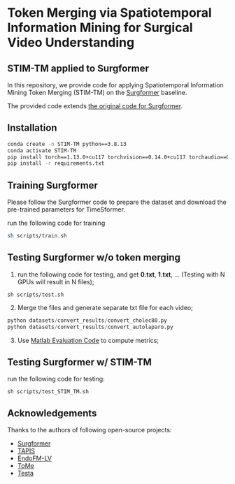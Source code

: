 # Token Merging via Spatiotemporal Information Mining for Surgical Video Understanding

## STIM-TM applied to Surgformer
In this repository, we provide code for applying Spatiotemporal Information Mining Token Merging (STIM-TM) on the [Surgformer](https://link.springer.com/chapter/10.1007/978-3-031-72089-5_57) baseline.

The provided code extends [the original code for Surgformer](https://github.com/isyangshu/Surgformer).

## Installation
```bash
conda create -n STIM-TM python==3.8.13
conda activate STIM-TM
pip install torch==1.13.0+cu117 torchvision==0.14.0+cu117 torchaudio==0.13.0 --extra-index-url https://download.pytorch.org/whl/cu117
pip install -r requirements.txt
```

## Training Surgformer
Please follow the Surgformer code to prepare the dataset and download the pre-trained parameters for TimeSformer.

run the following code for training
```bash
sh scripts/train.sh
```

## Testing Surgformer w/o token merging
1. run the following code for testing, and get **0.txt**, **1.txt**, ... (Testing with N GPUs will result in N files);

```shell
sh scripts/test.sh
```

2. Merge the files and generate separate txt file for each video;
```python
python datasets/convert_results/convert_cholec80.py
python datasets/convert_results/convert_autolaparo.py
```

3. Use [Matlab Evaluation Code](https://github.com/isyangshu/Surgformer/tree/master/evaluation_matlab) to compute metrics;

## Testing Surgformer w/ STIM-TM
run the following code for testing:

```shell
sh scripts/test_STIM_TM.sh
```

## Acknowledgements
Thanks to the authors of following open-source projects:
- [Surgformer](https://github.com/isyangshu/Surgformer)
- [TAPIS](https://github.com/BCV-Uniandes/GraSP/tree/main/TAPIS)
- [EndoFM-LV](https://github.com/med-air/EndoFM-LV)
- [ToMe](https://github.com/facebookresearch/ToMe)
- [Testa](https://github.com/RenShuhuai-Andy/TESTA)

